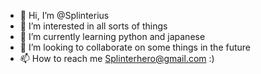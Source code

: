 - 👋 Hi, I’m @Splinterius
- 👀 I’m interested in all sorts of things
- 🌱 I’m currently learning python and japanese
- 💞️ I’m looking to collaborate on some things in the future
- 📫 How to reach me Splinterhero@gmail.com
:)
<!---
Splinterius/Splinterius is a ✨ special ✨ repository because its `README.md` (this file) appears on your GitHub profile.
You can click the Preview link to take a look at your changes.
--->
